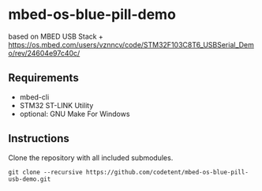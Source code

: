 # mbed-os-blue-pill-demo

based on MBED USB Stack + https://os.mbed.com/users/vznncv/code/STM32F103C8T6_USBSerial_Demo/rev/24604e97c40c/

## Requirements

- mbed-cli
- STM32 ST-LINK Utility
- optional: GNU Make For Windows

## Instructions

Clone the repository with all included submodules.
```
git clone --recursive https://github.com/codetent/mbed-os-blue-pill-usb-demo.git
```